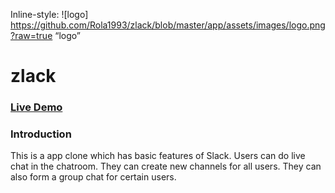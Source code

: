 
Inline-style: 
![logo] https://github.com/Rola1993/zlack/blob/master/app/assets/images/logo.png?raw=true “logo”


# zlack

### [Live Demo](https://zlack-la.herokuapp.com/#/)

### Introduction

This is a app clone which has basic features of Slack. Users can do live chat in the chatroom. They can create new channels for all users. They can also form a group chat for certain users.
